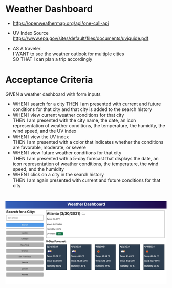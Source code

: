 # Weather Dashboard


* https://openweathermap.org/api/one-call-api
* UV Index Source https://www.epa.gov/sites/default/files/documents/uviguide.pdf


* AS A traveler<br />
I WANT to see the weather outlook for multiple cities<br />
SO THAT I can plan a trip accordingly


# Acceptance Criteria
GIVEN a weather dashboard with form inputs<br />
* WHEN I search for a city
THEN I am presented with current and future conditions for that city and that city is added to the search history
* WHEN I view current weather conditions for that city<br />
THEN I am presented with the city name, the date, an icon representation of weather conditions, the temperature, the humidity, the wind speed, and the UV index
* WHEN I view the UV index<br />
THEN I am presented with a color that indicates whether the conditions are favorable, moderate, or severe
* WHEN I view future weather conditions for that city<br />
THEN I am presented with a 5-day forecast that displays the date, an icon representation of weather conditions, the temperature, the wind speed, and the humidity
* WHEN I click on a city in the search history<br />
THEN I am again presented with current and future conditions for that city
#
![Alt text](assets/images/weatherAppMockup.png?raw=true "App Mockup")